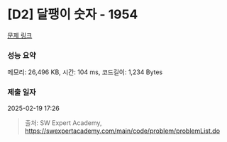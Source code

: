 # [D2] 달팽이 숫자 - 1954 

[문제 링크](https://swexpertacademy.com/main/code/problem/problemDetail.do?contestProbId=AV5PobmqAPoDFAUq) 

### 성능 요약

메모리: 26,496 KB, 시간: 104 ms, 코드길이: 1,234 Bytes

### 제출 일자

2025-02-19 17:26



> 출처: SW Expert Academy, https://swexpertacademy.com/main/code/problem/problemList.do